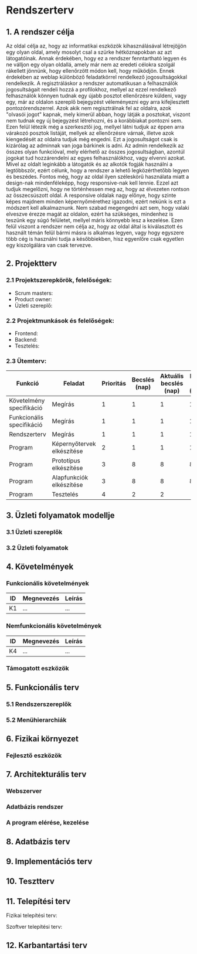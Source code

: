 # Rendszerterv
## 1. A rendszer célja

Az oldal célja az, hogy az informatikai eszközök kihasználásával létrejöjjön egy olyan oldal, amely mosolyt csal a szürke hétköznapokban az azt látogatóinak. 
Annak érdekében, hogy ez a rendszer fenntartható legyen és ne válljon egy olyan oldallá, amely már nem az eredeti célokra szolgál rákellett jönnünk, hogy ellenőrzött módon kell, hogy működjön. 
Ennek érdekében az weblap különböző feladatkörrel rendelkező jogosultságokkal rendelkezik. 
A regisztráláskor a rendszer automatikusan a felhasználók jogosultságait rendeli hozzá a profilokhoz, mellyel az ezzel rendelkező felhasználók könnyen tudnak egy újabb posztot ellenőrzésre küldeni, vagy egy, már az oldalon szereplő bejegyzést véleményezni egy arra kifejlesztett pontozórendszerrel. 
Azok akik nem regisztrálnak fel az oldalra, azok "olvasói jogot" kapnak, mely kimerül abban, hogy látják a posztokat, viszont nem tudnak egy új bejegyzést létrehozni, és a korábbiakat pontozni sem. 
Ezen felül létezik még a szerkesztői jog, mellyel látni tudjuk az éppen arra várakozó posztok listáját, mellyek az ellenőrzésre várnak, illetve azok kiengedését az oldalra tudjuk még engedni. 
Ezt a jogosultságot csak is kizárólag az adminnak van joga bárkinek is adni. 
Az admin rendelkezik az összes olyan funkcióval, mely elérhető az összes jogosultságban, azontúl jogokat tud hozzárendelni az egyes felhasználókhoz, vagy elvenni azokat. 
Mivel az oldalt leginkább a látogatók és az alkotók fogják használni a legtöbbször, ezért célunk, hogy a rendszer a lehető legközérthetőbb legyen és beszédes. 
Fontos még, hogy az oldal ilyen széleskörű használata miatt a design-nak mindenféleképp, hogy responsive-nak kell lennie.
Ezzel azt tudjuk megelőzni, hogy ne történhessen meg az, hogy az élvezeten rontson az összecsúszott oldal.
A responsive oldalak nagy előnye, hogy szinte képes majdnem minden képernyőmérethez igazodni, ezért nekünk is ezt a módszert kell alkalmaznunk.
Nem szabad megengedni azt sem, hogy valaki elveszve érezze magát az oldalon, ezért ha szükséges, mindenhez is teszünk egy súgó felületet, mellyel máris könnyebb lesz a kezelése. 
Ezen felül viszont a rendszer nem célja az, hogy az oldal által is kiválasztott és használt témán felül bármi másra is alkalmas legyen, vagy hogy egyszere több cég is használni tudja a későbbiekben, hisz egyenlőre csak egyetlen egy kiszolgálára van csak tervezve.

## 2. Projektterv

### 2.1 Projektszerepkörök, felelőségek:
   * Scrum masters:
   * Product owner: 
   * Üzleti szereplő:
     
### 2.2 Projektmunkások és felelőségek:
   * Frontend:
   * Backend:
   * Tesztelés:
     
### 2.3 Ütemterv:

|Funkció                  | Feladat                                | Prioritás | Becslés (nap) | Aktuális becslés (nap) | Eltelt idő (nap) | Becsült idő (nap) |
|-------------------------|----------------------------------------|-----------|---------------|------------------------|------------------|---------------------|
|Követelmény specifikáció |Megírás                                 |         1 |             1 |                      1 |                1 |                   1 |             
|Funkcionális specifikáció|Megírás                                 |         1 |             1 |                      1 |                1 |                   1 |
|Rendszerterv             |Megírás                                 |         1 |             1 |                      1 |                1 |                   1 |
|Program                  |Képernyőtervek elkészítése              |         2 |             1 |                      1 |                1 |                   1 |
|Program                  |Prototípus elkészítése                  |         3 |             8 |                      8 |                8 |                   8 |
|Program                  |Alapfunkciók elkészítése                |         3 |             8 |                      8 |                8 |                   8 |
|Program                  |Tesztelés                               |         4 |             2 |                      2 |       
## 3. Üzleti folyamatok modellje

### 3.1 Üzleti szereplők

### 3.2 Üzleti folyamatok

## 4. Követelmények

### Funkcionális követelmények

| ID | Megnevezés | Leírás |
| --- | --- | --- |
| K1 | ... | ... |

### Nemfunkcionális követelmények

| ID | Megnevezés | Leírás |
| --- | --- | --- |
| K4 | ... | ... |

### Támogatott eszközök

## 5. Funkcionális terv

### 5.1 Rendszerszereplők

### 5.2 Menühierarchiák

## 6. Fizikai környezet

### Fejlesztő eszközök

## 7. Architekturális terv

### Webszerver

### Adatbázis rendszer

### A program elérése, kezelése

## 8. Adatbázis terv

## 9. Implementációs terv

## 10. Tesztterv

## 11. Telepítési terv

Fizikai telepítési terv: 

Szoftver telepítési terv: 

## 12. Karbantartási terv

